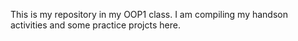 This is my repository in my OOP1 class.
I am compiling my handson activities and some practice projcts here.
